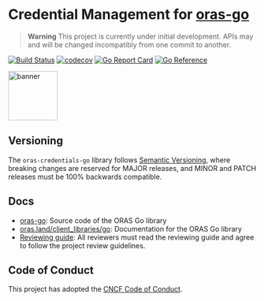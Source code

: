 # Credential Management for [oras-go](https://github.com/oras-project/oras-go)

> **Warning** This project is currently under initial development. APIs may and will be changed incompatibly from one commit to another.

[![Build Status](https://github.com/oras-project/oras-credentials-go/actions/workflows/build.yml/badge.svg?event=push&branch=main)](https://github.com/oras-project/oras-credentials-go/actions/workflows/build.yml?query=workflow%3Abuild+event%3Apush+branch%3Amain)
[![codecov](https://codecov.io/gh/oras-project/oras-credentials-go/branch/main/graph/badge.svg)](https://codecov.io/gh/oras-project/oras-credentials-go)
[![Go Report Card](https://goreportcard.com/badge/github.com/oras-project/oras-credentials-go)](https://goreportcard.com/report/github.com/oras-project/oras-credentials-go)
[![Go Reference](https://pkg.go.dev/badge/github.com/oras-project/oras-credentials-go.svg)](https://pkg.go.dev/github.com/oras-project/oras-credentials-go)

<p align="left">
<a href="https://oras.land/"><img src="https://oras.land/img/oras.svg" alt="banner" width="100px"></a>
</p>

## Versioning

The `oras-credentials-go` library follows [Semantic Versioning](https://semver.org/), where breaking changes are reserved for MAJOR releases, and MINOR and PATCH releases must be 100% backwards compatible.

## Docs

- [oras-go](https://github.com/oras-project/oras-go): Source code of the ORAS Go library
- [oras.land/client_libraries/go](https://oras.land/client_libraries/0_go/): Documentation for the ORAS Go library
- [Reviewing guide](https://github.com/oras-project/community/blob/main/REVIEWING.md): All reviewers must read the reviewing guide and agree to follow the project review guidelines.

## Code of Conduct

This project has adopted the [CNCF Code of Conduct](https://github.com/cncf/foundation/blob/master/code-of-conduct.md).
